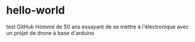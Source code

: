 # hello-world
test GitHub
Homme de 50 ans
essayant de se mettre à l'électronique
avec un projet de drone à base d'arduino
